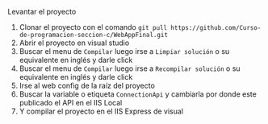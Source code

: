 
Levantar el proyecto

1. Clonar el proyecto con el comando `git pull https://github.com/Curso-de-programacion-seccion-c/WebAppFinal.git`
2. Abrir el proyecto en visual studio
3. Buscar el menu de `Compilar` luego irse a `Limpiar solución` o su equivalente en inglés y darle click
4. Buscar el menu de `Compilar` luego irse a `Recompilar solución` o su equivalente en inglés y darle click
5. Irse al web config de la raíz del proyecto
6. Buscar la variable o etiqueta `ConnectionApi` y cambiarla por donde este publicado el API en el IIS Local
7. Y compilar el proyecto en el IIS Express de visual

